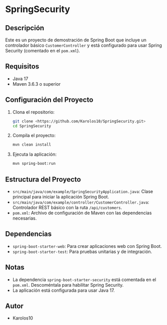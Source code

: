 # SpringSecurity

## Descripción
Este es un proyecto de demostración de Spring Boot que incluye un controlador básico `CustomerController` y está configurado para usar Spring Security (comentado en el `pom.xml`).

## Requisitos
- Java 17
- Maven 3.6.3 o superior

## Configuración del Proyecto
1. Clona el repositorio:
    ```sh
    git clone <https://github.com/Karolos10/SpringSecurity.git>
    cd SpringSecurity
    ```

2. Compila el proyecto:
    ```sh
    mvn clean install
    ```

3. Ejecuta la aplicación:
    ```sh
    mvn spring-boot:run
    ```

## Estructura del Proyecto
- `src/main/java/com/example/SpringSecurityApplication.java`: Clase principal para iniciar la aplicación Spring Boot.
- `src/main/java/com/example/controller/CustomerController.java`: Controlador REST básico con la ruta `/api/customers`.
- `pom.xml`: Archivo de configuración de Maven con las dependencias necesarias.

## Dependencias
- `spring-boot-starter-web`: Para crear aplicaciones web con Spring Boot.
- `spring-boot-starter-test`: Para pruebas unitarias y de integración.

## Notas
- La dependencia `spring-boot-starter-security` está comentada en el `pom.xml`. Descoméntala para habilitar Spring Security.
- La aplicación está configurada para usar Java 17.

## Autor
- Karolos10